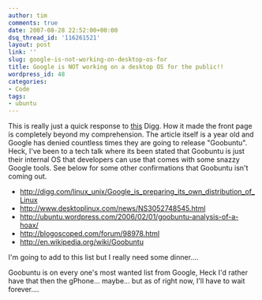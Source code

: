 ```yaml
---
author: tim
comments: true
date: 2007-08-28 22:52:00+00:00
dsq_thread_id: '116261521'
layout: post
link: ''
slug: google-is-not-working-on-desktop-os-for
title: Google is NOT working on a desktop OS for the public!!
wordpress_id: 48
categories:
- Code
tags:
- ubuntu
---
```


This is really just a quick response to [this](http://digg.com/linux_unix/Google_is_preparing_its_own_distribution_of_Linux) Digg. How it made the front
page is completely beyond my comprehension. The article itself is a year old
and Google has denied countless times they are going to release "Goobuntu".
Heck, I've been to a tech talk where its been stated that Goobuntu is just
their internal OS that developers can use that comes with some snazzy Google
tools. See below for some other confirmations that Goobuntu isn't coming out.  
  
* <http://digg.com/linux_unix/Google_is_preparing_its_own_distribution_of_Linux>  
* <http://www.desktoplinux.com/news/NS3052748545.html>  
* <http://ubuntu.wordpress.com/2006/02/01/goobuntu-analysis-of-a-hoax/>  
* <http://blogoscoped.com/forum/98978.html>  
* <http://en.wikipedia.org/wiki/Goobuntu>  
  
I'm going to add to this list but I really need some dinner....  
  
Goobuntu is on every one's most wanted list from Google, Heck I'd rather have
that then the gPhone... maybe... but as of right now, I'll have to wait
forever....  
  

